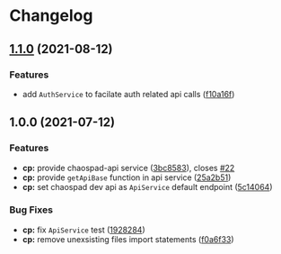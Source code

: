 # Changelog

## [1.1.0](https://www.github.com/rabraghib/ngaox/compare/chaospad-v1.0.0...chaospad-v1.1.0) (2021-08-12)


### Features

* add `AuthService` to facilate auth related api calls ([f10a16f](https://www.github.com/rabraghib/ngaox/commit/f10a16f07e54c01ddd09b522a8487dd0c7f2b03f))

## 1.0.0 (2021-07-12)

### Features

- **cp:** provide chaospad-api service ([3bc8583](https://www.github.com/rabraghib/ngaox/commit/3bc8583b22678fe4b7473c9ecb1a148c05eaaa5b)), closes [#22](https://www.github.com/rabraghib/ngaox/issues/22)
- **cp:** provide `getApiBase` function in api service ([25a2b51](https://www.github.com/rabraghib/ngaox/commit/25a2b513ac221bb1ecdba6060e179b93a44701d1))
- **cp:** set chaospad dev api as `ApiService` default endpoint ([5c14064](https://www.github.com/rabraghib/ngaox/commit/5c14064e2f4ab26184b74aaa03ee670930c9aa31))

### Bug Fixes

- **cp:** fix `ApiService` test ([1928284](https://github.com/rabraghib/ngaox/commit/1928284d8eb7663efeaca6276cdeca5c5587aa27))
- **cp:** remove unexsisting files import statements ([f0a6f33](https://www.github.com/rabraghib/ngaox/commit/f0a6f337bba142484758cf406239cd4d3077ea53))
